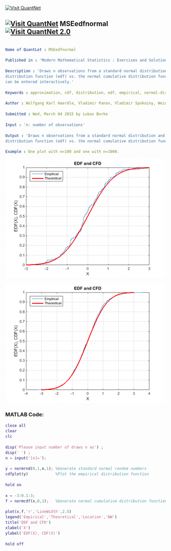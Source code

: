 
[<img src="https://github.com/QuantLet/Styleguide-and-FAQ/blob/master/pictures/banner.png" width="880" alt="Visit QuantNet">](http://quantlet.de/index.php?p=info)

## [<img src="https://github.com/QuantLet/Styleguide-and-Validation-procedure/blob/master/pictures/qloqo.png" alt="Visit QuantNet">](http://quantlet.de/) **MSEedfnormal** [<img src="https://github.com/QuantLet/Styleguide-and-Validation-procedure/blob/master/pictures/QN2.png" width="60" alt="Visit QuantNet 2.0">](http://quantlet.de/d3/ia)

```yaml

Name of QuantLet : MSEedfnormal

Published in : 'Modern Mathematical Statistics : Exercises and Solutions'

Description : 'Draws n observations from a standard normal distribution and plots its empirical
distribution function (edf) vs. the normal cumulative distribution function (cdf). Number of draws
can be entered interactively.'

Keywords : approximation, cdf, distribution, edf, empirical, normal-distribution, standard-normal

Author : Wolfgang Karl Haerdle, Vladimir Panov, Vladimir Spokoiny, Weining Wang

Submitted : Wed, March 04 2015 by Lukas Borke

Input : 'n: number of observations'

Output : 'Draws n observations from a standard normal distribution and plots its empirical
distribution function (edf) vs. the normal cumulative distribution function (cdf).'

Example : One plot with n=100 and one with n=1000.

```

![Picture1](n=100.png)

![Picture2](n=1000.png)


### MATLAB Code:
```matlab
close all
clear
clc

disp('Please input number of draws n as') ;
disp(' ') ;
n = input('[n]=');

y = normrnd(0,1,n,1); %Generate standard normal random numbers
cdfplot(y)            %Plot the empirical distribution function

hold on

x = -3:0.1:3;
f = normcdf(x,0,1);   %Generate normal cumulative distribution function

plot(x,f,'r','LineWidth',2.5)
legend('Empirical','Theoretical','Location','NW')
title('EDF and CFD')
xlabel('X')
ylabel('EDF(X), CDF(X)')

hold off

```
